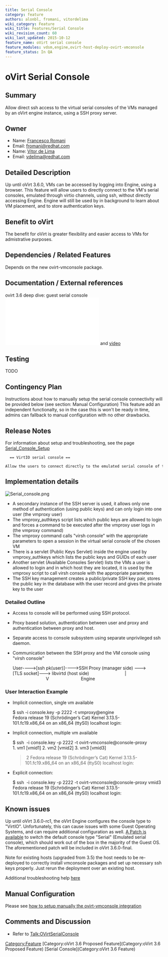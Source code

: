```yaml
---
title: Serial Console
category: feature
authors: alonbl, fromani, vitordelima
wiki_category: Feature
wiki_title: Features/Serial Console
wiki_revision_count: 60
wiki_last_updated: 2015-10-12
feature_name: oVirt serial console
feature_modules: vdsm,engine,ovirt-host-deploy-ovirt-vmconsole
feature_status: In QA
---
```


# oVirt Serial Console

## Summary

Allow direct ssh access to the virtual serial consoles of the VMs managed by an oVirt engine instance, using a SSH proxy server.

## Owner

*   Name: [ Francesco Romani](User:fromani)
*   Email: <fromani@redhat.com>
*   Name: [ Vitor de Lima](User:Vitordelima)
*   Email: vdelima@redhat.com

## Detailed Description

Up until oVirt 3.6.0, VMs can be accessed by logging into Engine, using a browser. This feature will allow users to directly connect to the VM's serial consoles, emulated through virtio channels, using ssh, without directly accessing Engine. Engine will still be used by in background to learn about VM placement, and to store authentication keys.

## Benefit to oVirt

The benefit for oVirt is greater flexibility and easier access to VMs for admistrative purposes.

## Dependencies / Related Features

Depends on the new ovirt-vmconsole package.

## Documentation / External references

ovirt 3.6 deep dive: guest serial console ![slides](Ovirt36_deep_dive-guest_serial_console.pdf "fig:slides") and [video](https://www.youtube.com/watch?v=2FltqwrDDtA)

## Testing

TODO

## Contingency Plan

Instructions about how to manually setup the serial console connectivity will be provided below (see section: Manual Configuration) This feature add an independent functionalty, so in the case this is won't be ready in time, admins can fallback to manual configuration with no other drawbacks.

## Release Notes

For information about setup and troubleshooting, see the page [Serial_Console_Setup](Serial_Console_Setup)

      == VirtIO serial console ==
      Allow the users to connect directly to the emulated serial console of the VMs, using SSH.

## Implementation details

![](Serial_console.png "Serial_console.png")

*   A secondary instance of the SSH server is used, it allows only one method of authentication (using public keys) and can only login into one user (the vmproxy user)
*   The vmproxy_authkeys script lists which public keys are allowed to login and forces a command to be executed after the vmproxy user logs in (the vmproxy command)
*   The vmproxy command calls "virsh console" with the appropriate parameters to open a session in the virtual serial console of the chosen VM
*   There is a servlet (Public Keys Servlet) inside the engine used by vmproxy_authkeys which lists the public keys and GUIDs of each user
*   Another servlet (Available Consoles Servlet) lists the VMs a user is allowed to login and in which host they are located, it is used by the vmproxy script to call virsh console with the appropriate parameters
*   The SSH key management creates a public/private SSH key pair, stores the public key in the database with the user record and gives the private key to the user

### Detailed Outline

*   Access to console will be performed using SSH protocol.
*   Proxy based solution, authentication between user and proxy and authentication between proxy and host.
*   Separate access to console subsystem using separate unprivileged ssh daemon.
*   Communication between the SSH proxy and the VM console using "virsh console"

      User---->[ssh pk(user)]---->SSH Proxy (manager side) --->[TLS socket]---> libvirtd (host side)
                                  |
                                 V
                               Engine

### User Interaction Example

*   Implicit connection, single vm available

      $ ssh -i console.key -p 2222 -t vmproxy@engine
      Fedora release 19 (Schrödinger’s Cat)
      Kernel 3.13.5-101.fc19.x86_64 on an x86_64 (ttyS0)
      localhost login:

*   Implicit connection, multiple vm available

      $ ssh  -i console.key -p 2222 -t ovirt-vmconsole@console-proxy
      1. vm1 [vmid1]
      2. vm2 [vmid2]
      3. vm3 [vmid3]
      > 2
      Fedora release 19 (Schrödinger’s Cat)
      Kernel 3.13.5-101.fc19.x86_64 on an x86_64 (ttyS0)
      localhost login:

*   Explicit connection:

      $ ssh  -i console.key -p 2222 -t ovirt-vmconsole@console-proxy vmid3
      Fedora release 19 (Schrödinger’s Cat)
      Kernel 3.13.5-101.fc19.x86_64 on an x86_64 (ttyS0)
      localhost login:

## Known issues

Up until oVirt 3.6.0-rc1, the oVirt Engine configures the console type to "VirtIO". Unfortunately, this can cause issues with some Guest Operating Systems, and can require additional configuration as well. [A Patch is available](https://gerrit.ovirt.org/#/c/46700/) to switch the default console type "Serial" (Emulated serial console), which should work out of the box in the majority of the Guest OS. The aforementioned patch will be included in oVirt 3.6.0-final.

Note for existing hosts (upgraded from 3.5) the host needs to be re-deployed to correctly install vmconsole packages and set up necessary ssh keys properly. Just rerun the deployment over an existing host.

Additional troubleshooting help [here](http://www.ovirt.org/Serial_Console_Setup#Troubleshooting)

## Manual Configuration

Please see [how to setup manually the ovirt-vmconsole integration](Serial_Console_Setup#Manual_Setup)

## Comments and Discussion

*   Refer to <Talk:OVirtSerialConsole>

<Category:Feature> [Category:oVirt 3.6 Proposed Feature](Category:oVirt 3.6 Proposed Feature) [Serial Console](Category:oVirt 3.6 Feature)
